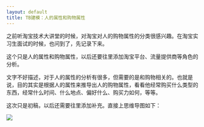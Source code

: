 ```yaml
---
layout: default
title: TB建模：人的属性和购物属性
---
```

之前听淘宝技术大讲堂的时候，对淘宝对人的购物属性的分类很感兴趣。在淘宝实习生面试的时候，也问到了，先记录下来。

这个只是人的属性和购物属性，以后还要往里添加淘宝平台、流量提供商等角色的分析。

文字不好描述，对于人的属性的分析有很多，但需要的是和购物相关的。也就是说，目的其实是根据人的属性来推导出人的购物属性，看看他经常购买什么类型的东西，经常什么时间、什么地点、偏好什么、购买力如何，等等。

这次只是初稿，以后还需要往里添加补充。直接上思维导图如下：

<img src="http://arthur503.github.io/blog/assets/pic/201309/2013-09-29-taobao-person-shopping-property.png">